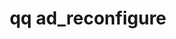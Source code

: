 ---
category: ad
command: ad_reconfigure
optional_options:
- alternate: []
  help: Allows the cluster to search trusted domains for user information.
  name: --enable-search-trusted-domains
  required: false
- alternate: []
  help: Disallows the cluster from using trusted domains for user information. Disabling
    may prevent the cluster from finding all relevant user and group membership data
    for authenticated users.
  name: --disable-search-trusted-domains
  required: false
- alternate: []
  help: Use AD POSIX attributes.
  name: --enable-ad-posix-attributes
  required: false
- alternate: []
  help: Do not use AD POSIX attributes.
  name: --disable-ad-posix-attributes
  required: false
- alternate: []
  help: When using AD POSIX extensions, query using this base DN
  name: --base-dn
  required: false
permalink: /qq-cli-command-guide/ad/ad_reconfigure.html
positional_options: []
sidebar: qq_cli_command_reference_sidebar
summary: This section explains how to use the <code>qq ad_reconfigure</code> command.
synopsis: Reconfigure Active Directory POSIX Attributes
title: qq ad_reconfigure
usage: "qq ad_reconfigure [-h] [--enable-search-trusted-domains | --disable-search-trusted-domains]\
  \ [--enable-ad-posix-attributes | --disable-ad-posix-attributes]\n    [--base-dn\
  \ BASE_DN]"
zendesk_source: qq CLI Command Guide

---